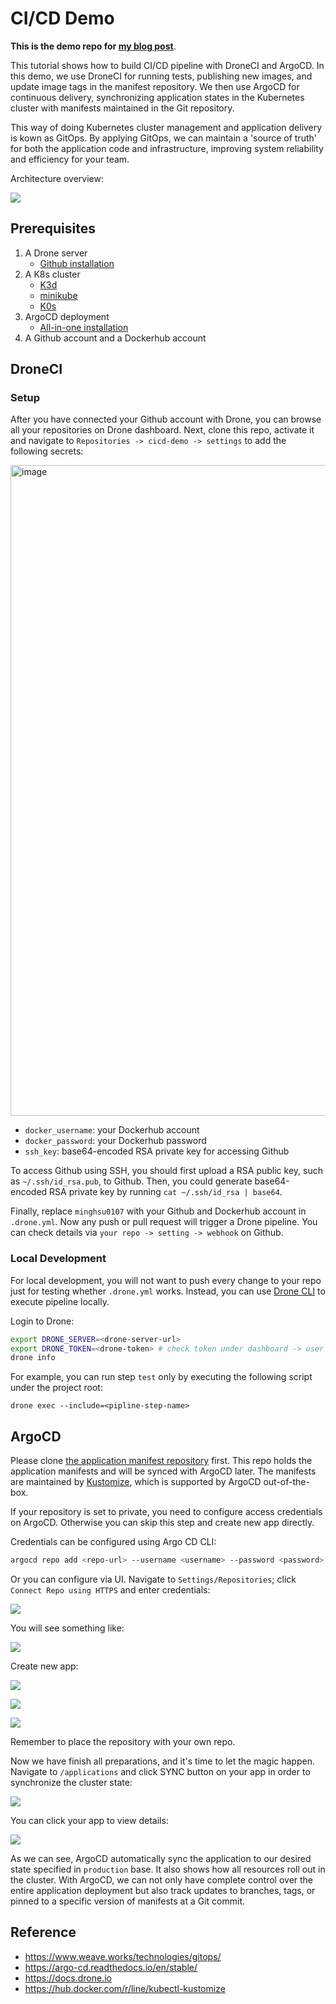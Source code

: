 # CI/CD Demo
**This is the demo repo for [my blog post](https://minghsu0107.github.io/posts/droneci-argocd/)**.

This tutorial shows how to build CI/CD pipeline with DroneCI and ArgoCD. In this demo, we use DroneCI for running tests, publishing new images, and update image tags in the manifest repository. We then use ArgoCD for continuous delivery, synchronizing application states in the Kubernetes cluster with manifests maintained in the Git repository. 

This way of doing Kubernetes cluster management and application delivery is kown as GitOps. By applying GitOps, we can maintain a 'source of truth' for both the application code and infrastructure, improving system reliability and efficiency for your team.

Architecture overview:

![](https://i.imgur.com/FygPEyK.png)
## Prerequisites
1. A Drone server
    - [Github installation](https://docs.drone.io/server/provider/github/)
2. A K8s cluster
    - [K3d](https://k3d.io)
    - [minikube](https://minikube.sigs.k8s.io/docs/start/)
    - [K0s](https://github.com/k0sproject/k0s)
3. ArgoCD deployment
    - [All-in-one installation](https://argo-cd.readthedocs.io/en/stable/getting_started/#1-install-argo-cd)
4. A Github account and a Dockerhub account

## DroneCI
### Setup
After you have connected your Github account with Drone, you can browse all your repositories on Drone dashboard. Next, clone this repo, activate it and navigate to `Repositories -> cicd-demo -> settings` to add the following secrets:

<img width="1041" alt="image" src="https://user-images.githubusercontent.com/50090692/111301242-f04c2e80-868c-11eb-9945-c2de30b0ee92.png">

- `docker_username`: your Dockerhub account
- `docker_password`: your Dockerhub password
- `ssh_key`: base64-encoded RSA private key for accessing Github

To access Github using SSH, you should first upload a RSA public key, such as `~/.ssh/id_rsa.pub`, to Github. Then, you could generate base64-encoded RSA private key by running `cat ~/.ssh/id_rsa | base64`.

Finally, replace `minghsu0107` with your Github and Dockerhub account in `.drone.yml`. Now any push or pull request will trigger a Drone pipeline. You can check details via `your repo -> setting -> webhook` on Github.

### Local Development
For local development, you will not want to push every change to your repo just for testing whether `.drone.yml` works. Instead, you can use [Drone CLI](https://docs.drone.io/cli/install/) to execute pipeline locally.

Login to Drone:
```bash
export DRONE_SERVER=<drone-server-url>
export DRONE_TOKEN=<drone-token> # check token under dashboard -> user setting
drone info
```
For example, you can run step `test` only by executing the following script under the project root:
```
drone exec --include=<pipline-step-name>
```
## ArgoCD
Please clone [the application manifest repository](https://github.com/minghsu0107/cicd-demo-manifests) first. This repo holds the application manifests and will be synced with ArgoCD later. The manifests are maintained by [Kustomize](https://github.com/kubernetes-sigs/kustomize), which is supported by ArgoCD out-of-the-box. 

If your repository is set to private, you need to configure access credentials on ArgoCD. Otherwise you can skip this step and create new app directly.

Credentials can be configured using Argo CD CLI:
```bash
argocd repo add <repo-url> --username <username> --password <password>
```
Or you can configure via UI. Navigate to `Settings/Repositories`; click `Connect Repo using HTTPS` and enter credentials:

![](https://i.imgur.com/UAyNkte.png)

You will see something like:

![](https://i.imgur.com/XaMezBA.png)

Create new app:

![](https://i.imgur.com/gOD9h1b.png)

![](https://i.imgur.com/8XlNtDL.png)

![](https://i.imgur.com/JK76lnT.png)

Remember to place the repository with your own repo.

Now we have finish all preparations, and it's time to let the magic happen. Navigate to `/applications` and click SYNC button on your app in order to synchronize the cluster state:

![](https://i.imgur.com/RVH5QtL.png)

You can click your app to view details:

![](https://i.imgur.com/pconXQR.png)

As we can see, ArgoCD automatically sync the application to our desired state specified in `production` base. It also shows how all resources roll out in the cluster. With ArgoCD, we can not only have complete control over the entire application deployment but also track updates to branches, tags, or pinned to a specific version of manifests at a Git commit.
## Reference
- https://www.weave.works/technologies/gitops/
- https://argo-cd.readthedocs.io/en/stable/
- https://docs.drone.io
- https://hub.docker.com/r/line/kubectl-kustomize
